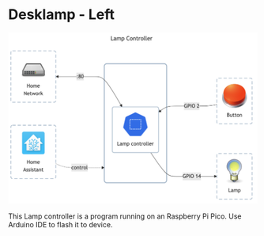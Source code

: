 # Desklamp - Left

![diagram](../../docs/diagrams/out/apps/lamp-controller.png)

This Lamp controller is a program running on an Raspberry Pi Pico.
Use Arduino IDE to flash it to device.
